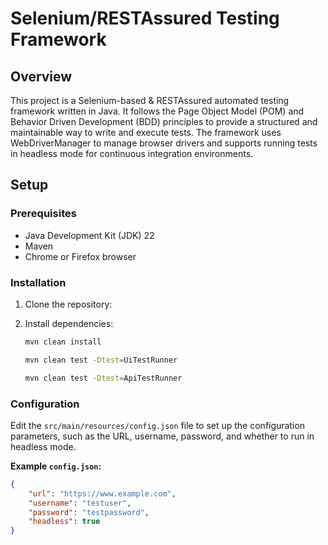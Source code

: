 # Selenium/RESTAssured Testing Framework

## Overview

This project is a Selenium-based & RESTAssured automated testing framework written in Java. It follows the Page Object Model (POM) and Behavior Driven Development (BDD) principles to provide a structured and maintainable way to write and execute tests. The framework uses WebDriverManager to manage browser drivers and supports running tests in headless mode for continuous integration environments.


## Setup

### Prerequisites

- Java Development Kit (JDK) 22
- Maven
- Chrome or Firefox browser

### Installation

1. Clone the repository:

2. Install dependencies:
    ```bash
    mvn clean install
    ```

   ```bash
   mvn clean test -Dtest=UiTestRunner
    ```

    ```bash
   mvn clean test -Dtest=ApiTestRunner
    ```

### Configuration

Edit the `src/main/resources/config.json` file to set up the configuration parameters, such as the URL, username, password, and whether to run in headless mode.

**Example `config.json`:**

```json
{
    "url": "https://www.example.com",
    "username": "testuser",
    "password": "testpassword",
    "headless": true
}



